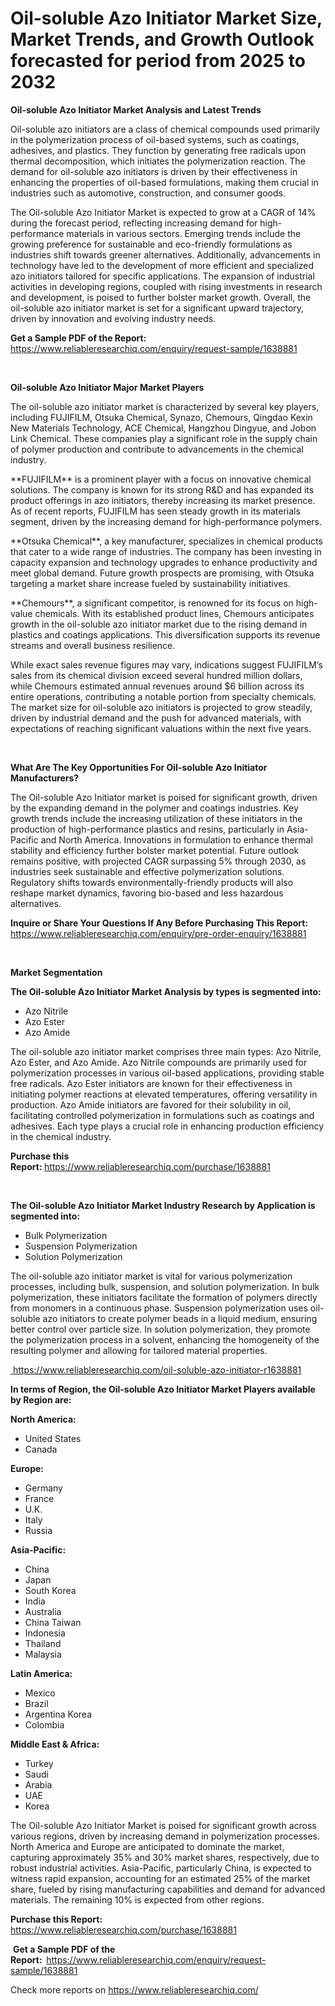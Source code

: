 <p><h1>Oil-soluble Azo Initiator Market Size, Market Trends, and Growth Outlook forecasted for period from 2025 to 2032</h1></p><p><strong>Oil-soluble Azo Initiator Market Analysis and Latest Trends</strong></p>
<p><p>Oil-soluble azo initiators are a class of chemical compounds used primarily in the polymerization process of oil-based systems, such as coatings, adhesives, and plastics. They function by generating free radicals upon thermal decomposition, which initiates the polymerization reaction. The demand for oil-soluble azo initiators is driven by their effectiveness in enhancing the properties of oil-based formulations, making them crucial in industries such as automotive, construction, and consumer goods.</p><p>The Oil-soluble Azo Initiator Market is expected to grow at a CAGR of 14% during the forecast period, reflecting increasing demand for high-performance materials in various sectors. Emerging trends include the growing preference for sustainable and eco-friendly formulations as industries shift towards greener alternatives. Additionally, advancements in technology have led to the development of more efficient and specialized azo initiators tailored for specific applications. The expansion of industrial activities in developing regions, coupled with rising investments in research and development, is poised to further bolster market growth. Overall, the oil-soluble azo initiator market is set for a significant upward trajectory, driven by innovation and evolving industry needs.</p></p>
<p><strong>Get a Sample PDF of the Report:&nbsp;</strong> <a href="https://www.reliableresearchiq.com/enquiry/request-sample/1638881?utm_campaign=2780&utm_medium=2&utm_source=Github&utm_content=ia&utm_term=02042025&utm_id=oil-soluble-azo-initiator">https://www.reliableresearchiq.com/enquiry/request-sample/1638881</a></p>
<p>&nbsp;</p>
<p><strong>Oil-soluble Azo Initiator Major Market Players</strong></p>
<p><p>The oil-soluble azo initiator market is characterized by several key players, including FUJIFILM, Otsuka Chemical, Synazo, Chemours, Qingdao Kexin New Materials Technology, ACE Chemical, Hangzhou Dingyue, and Jobon Link Chemical. These companies play a significant role in the supply chain of polymer production and contribute to advancements in the chemical industry.</p><p>**FUJIFILM** is a prominent player with a focus on innovative chemical solutions. The company is known for its strong R&D and has expanded its product offerings in azo initiators, thereby increasing its market presence. As of recent reports, FUJIFILM has seen steady growth in its materials segment, driven by the increasing demand for high-performance polymers.</p><p>**Otsuka Chemical**, a key manufacturer, specializes in chemical products that cater to a wide range of industries. The company has been investing in capacity expansion and technology upgrades to enhance productivity and meet global demand. Future growth prospects are promising, with Otsuka targeting a market share increase fueled by sustainability initiatives.</p><p>**Chemours**, a significant competitor, is renowned for its focus on high-value chemicals. With its established product lines, Chemours anticipates growth in the oil-soluble azo initiator market due to the rising demand in plastics and coatings applications. This diversification supports its revenue streams and overall business resilience.</p><p>While exact sales revenue figures may vary, indications suggest FUJIFILM’s sales from its chemical division exceed several hundred million dollars, while Chemours estimated annual revenues around $6 billion across its entire operations, contributing a notable portion from specialty chemicals. The market size for oil-soluble azo initiators is projected to grow steadily, driven by industrial demand and the push for advanced materials, with expectations of reaching significant valuations within the next five years.</p></p>
<p>&nbsp;</p>
<p><strong>What Are The Key Opportunities For Oil-soluble Azo Initiator Manufacturers?</strong></p>
<p><p>The Oil-soluble Azo Initiator market is poised for significant growth, driven by the expanding demand in the polymer and coatings industries. Key growth trends include the increasing utilization of these initiators in the production of high-performance plastics and resins, particularly in Asia-Pacific and North America. Innovations in formulation to enhance thermal stability and efficiency further bolster market potential. Future outlook remains positive, with projected CAGR surpassing 5% through 2030, as industries seek sustainable and effective polymerization solutions. Regulatory shifts towards environmentally-friendly products will also reshape market dynamics, favoring bio-based and less hazardous alternatives.</p></p>
<p><strong>Inquire or Share Your Questions If Any Before Purchasing This Report:</strong> <a href="https://www.reliableresearchiq.com/enquiry/pre-order-enquiry/1638881?utm_campaign=2780&utm_medium=2&utm_source=Github&utm_content=ia&utm_term=02042025&utm_id=oil-soluble-azo-initiator">https://www.reliableresearchiq.com/enquiry/pre-order-enquiry/1638881</a></p>
<p>&nbsp;</p>
<p><strong>Market Segmentation</strong></p>
<p><strong>The Oil-soluble Azo Initiator Market Analysis by types is segmented into:</strong></p>
<p><ul><li>Azo Nitrile</li><li>Azo Ester</li><li>Azo Amide</li></ul></p>
<p><p>The oil-soluble azo initiator market comprises three main types: Azo Nitrile, Azo Ester, and Azo Amide. Azo Nitrile compounds are primarily used for polymerization processes in various oil-based applications, providing stable free radicals. Azo Ester initiators are known for their effectiveness in initiating polymer reactions at elevated temperatures, offering versatility in production. Azo Amide initiators are favored for their solubility in oil, facilitating controlled polymerization in formulations such as coatings and adhesives. Each type plays a crucial role in enhancing production efficiency in the chemical industry.</p></p>
<p><strong>Purchase this Report:&nbsp;</strong><a href="https://www.reliableresearchiq.com/purchase/1638881?utm_campaign=2780&utm_medium=2&utm_source=Github&utm_content=ia&utm_term=02042025&utm_id=oil-soluble-azo-initiator">https://www.reliableresearchiq.com/purchase/1638881</a></p>
<p>&nbsp;</p>
<p><strong>The Oil-soluble Azo Initiator Market Industry Research by Application is segmented into:</strong></p>
<p><ul><li>Bulk Polymerization</li><li>Suspension Polymerization</li><li>Solution Polymerization</li></ul></p>
<p><p>The oil-soluble azo initiator market is vital for various polymerization processes, including bulk, suspension, and solution polymerization. In bulk polymerization, these initiators facilitate the formation of polymers directly from monomers in a continuous phase. Suspension polymerization uses oil-soluble azo initiators to create polymer beads in a liquid medium, ensuring better control over particle size. In solution polymerization, they promote the polymerization process in a solvent, enhancing the homogeneity of the resulting polymer and allowing for tailored material properties.</p></p>
<p><a href="https://www.reliableresearchiq.com/oil-soluble-azo-initiator-r1638881?utm_campaign=2780&utm_medium=2&utm_source=Github&utm_content=ia&utm_term=02042025&utm_id=oil-soluble-azo-initiator">&nbsp;https://www.reliableresearchiq.com/oil-soluble-azo-initiator-r1638881</a></p>
<p><strong>In terms of Region, the Oil-soluble Azo Initiator Market Players available by Region are:</strong></p>
<p>
    <p> <strong> North America: </strong>
        <ul>
            <li>United States</li>
            <li>Canada</li>
        </ul>
        </p> 
    <p> <strong> Europe: </strong>
        <ul>
            <li>Germany</li>
            <li>France</li>
            <li>U.K.</li>
            <li>Italy</li>
            <li>Russia</li>
        </ul>
        </p> 
    <p> <strong> Asia-Pacific: </strong>
        <ul>
            <li>China</li>
            <li>Japan</li>
            <li>South Korea</li>
            <li>India</li>
            <li>Australia</li>
            <li>China Taiwan</li>
            <li>Indonesia</li>
            <li>Thailand</li>
            <li>Malaysia</li>
        </ul>
        </p> 
    <p> <strong> Latin America: </strong>
        <ul>
            <li>Mexico</li>
            <li>Brazil</li>
            <li>Argentina Korea</li>
            <li>Colombia</li>
        </ul>
        </p> 
    <p> <strong> Middle East & Africa: </strong>
        <ul>
            <li>Turkey</li>
            <li>Saudi</li>
            <li>Arabia</li>
            <li>UAE</li>
            <li>Korea</li>
        </ul>
    </p>
    </p>
<p><p>The Oil-soluble Azo Initiator Market is poised for significant growth across various regions, driven by increasing demand in polymerization processes. North America and Europe are anticipated to dominate the market, capturing approximately 35% and 30% market shares, respectively, due to robust industrial activities. Asia-Pacific, particularly China, is expected to witness rapid expansion, accounting for an estimated 25% of the market share, fueled by rising manufacturing capabilities and demand for advanced materials. The remaining 10% is expected from other regions.</p></p>
<p><strong>Purchase this Report: </strong><a href="https://www.reliableresearchiq.com/purchase/1638881?utm_campaign=2780&utm_medium=2&utm_source=Github&utm_content=ia&utm_term=02042025&utm_id=oil-soluble-azo-initiator">https://www.reliableresearchiq.com/purchase/1638881</a></p>
<p>&nbsp;<strong>Get a Sample PDF of the Report:&nbsp;&nbsp;</strong><a href="https://www.reliableresearchiq.com/enquiry/request-sample/1638881?utm_campaign=2780&utm_medium=2&utm_source=Github&utm_content=ia&utm_term=02042025&utm_id=oil-soluble-azo-initiator">https://www.reliableresearchiq.com/enquiry/request-sample/1638881</a></p>
<p><strong></strong></p>
<p>Check more reports on <a href="https://www.reliableresearchiq.com/?utm_campaign=2780&utm_medium=2&utm_source=Github&utm_content=ia&utm_term=02042025&utm_id=oil-soluble-azo-initiator">https://www.reliableresearchiq.com/</a></p>
